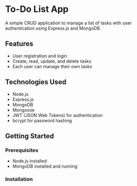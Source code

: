 # To-Do List App

A simple CRUD application to manage a list of tasks with user authentication using Express.js and MongoDB.

## Features

- User registration and login
- Create, read, update, and delete tasks
- Each user can manage their own tasks

## Technologies Used

- Node.js
- Express.js
- MongoDB
- Mongoose
- JWT (JSON Web Tokens) for authentication
- bcrypt for password hashing

## Getting Started

### Prerequisites

- Node.js installed
- MongoDB installed and running

### Installation
